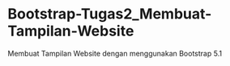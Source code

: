 # Bootstrap-Tugas2_Membuat-Tampilan-Website
Membuat Tampilan Website dengan menggunakan Bootstrap 5.1
